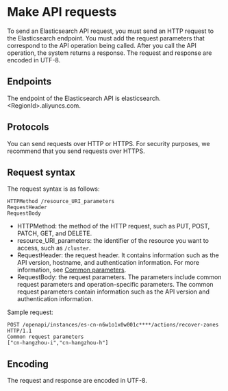 # Make API requests

To send an Elasticsearch API request, you must send an HTTP request to the Elasticsearch endpoint. You must add the request parameters that correspond to the API operation being called. After you call the API operation, the system returns a response. The request and response are encoded in UTF-8.

## Endpoints

The endpoint of the Elasticsearch API is elasticsearch.<RegionId\>.aliyuncs.com.

## Protocols

You can send requests over HTTP or HTTPS. For security purposes, we recommend that you send requests over HTTPS.

## Request syntax

The request syntax is as follows:

```
HTTPMethod /resource_URI_parameters
RequestHeader
RequestBody
```

-   HTTPMethod: the method of the HTTP request, such as PUT, POST, PATCH, GET, and DELETE.
-   resource\_URI\_parameters: the identifier of the resource you want to access, such as `/cluster`.
-   RequestHeader: the request header. It contains information such as the API version, hostname, and authentication information. For more information, see [Common parameters]().
-   RequestBody: the request parameters. The parameters include common request parameters and operation-specific parameters. The common request parameters contain information such as the API version and authentication information.

Sample request:

```
POST /openapi/instances/es-cn-n6w1o1x0w001c****/actions/recover-zones HTTP/1.1
Common request parameters
["cn-hangzhou-i","cn-hangzhou-h"]
```

## Encoding

The request and response are encoded in UTF-8.

